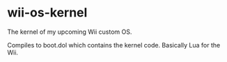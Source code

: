 # wii-os-kernel
The kernel of my upcoming Wii custom OS.

Compiles to boot.dol which contains the kernel code. Basically Lua for the Wii.

